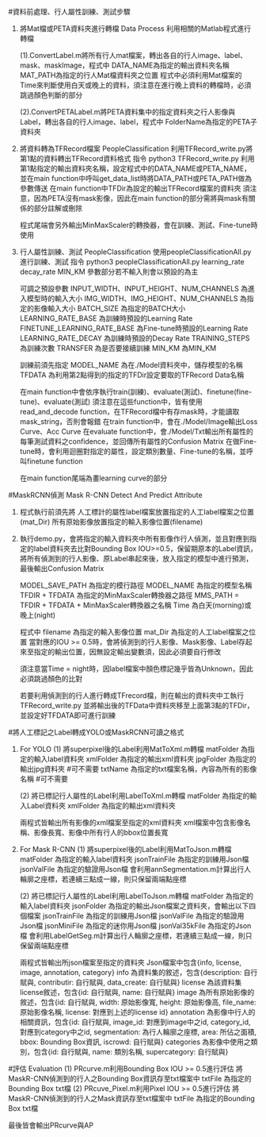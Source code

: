 #資料前處理、行人屬性訓練、測試步驟
1.  將Mat檔或PETA資料夾進行轉檔
    Data Process
    利用相關的Matlab程式進行轉檔
    
    (1).ConvertLabel.m將所有行人mat檔案，轉出各自的行人image、label、mask、maskImage，程式中
        DATA_NAME為指定的輸出資料夾名稱
	MAT_PATH為指定的行人Mat檔資料夾之位置
	程式中必須利用Mat檔案的Time來判斷使用白天或晚上的資料，須注意在進行晚上資料的轉檔時，必須跳過顏色判斷的部分

    (2).ConvertPETALabel.m將PETA資料集中的指定資料夾之行人影像與Label，轉出各自的行人image、label，程式中
        FolderName為指定的PETA子資料夾

2.  將資料轉為TFRecord檔案
    PeopleClassification
    利用TFRecord_write.py將第1點的資料轉出TFRecord資料格式
    指令 python3 TFRecord_write.py
    利用第1點指定的輸出資料夾名稱，設定程式中的DATA_NAME或PETA_NAME，並在main function中呼叫get_data_list時將DATA_PATH或PETA_PATH做為參數傳送
    在main function中TFDir為設定的輸出TFRecord檔案的資料夾
    須注意，因為PETA沒有mask影像，因此在main function的部分需將與mask有關係的部分註解或刪除
    
    程式尾端會另外輸出MinMaxScaler的轉換器，會在訓練、測試、Fine-tune時使用

3.  行人屬性訓練、測試
    PeopleClassification
    使用peopleClassificationAll.py進行訓練、測試
    指令 python3 peopleClassificationAll.py learning_rate decay_rate MIN_KM
    參數部分若不輸入則會以預設的為主
    
    可調之預設參數
    INPUT_WIDTH、INPUT_HEIGHT、NUM_CHANNELS 為進入模型時的輸入大小
    IMG_WIDTH、IMG_HEIGHT、NUM_CHANNELS 為指定的影像輸入大小
    BATCH_SIZE 為指定的BATCH大小
    LEARNING_RATE_BASE 為訓練時預設的Learning Rate
    FINETUNE_LEARNING_RATE_BASE 為Fine-tune時預設的Learning Rate
    LEARNING_RATE_DECAY 為訓練時預設的Decay Rate
    TRAINING_STEPS 為訓練次數
    TRANSFER 為是否要接續訓練
    MIN_KM 為MIN_KM

    訓練前須先指定
    MODEL_NAME 為在./Model資料夾中，儲存模型的名稱
    TFDATA 為利用第2點得到的指定的TFDir設定要取的TFRecord Data名稱

    在main function中會依序執行train(訓練)、evaluate(測試)、finetune(fine-tune)、evaluate(測試)
    須注意在這些function中，皆有使用read_and_decode function，在TFRecord檔中有存mask時，才能讀取mask_string，否則會報錯
    在train function中，會在./Model/Image輸出Loss Curve、Acc Curve
    在evaluate function中，會./Model/Txt輸出所有屬性的每筆測試資料之confidence，並回傳所有屬性的Confusion Matrix
    在做Fine-tune時，會利用迴圈對指定的屬性，設定類別數量、Fine-tune的名稱，並呼叫finetune function
    
    在main function尾端為畫learning curve的部分

#MaskRCNN偵測
Mask R-CNN Detect And Predict Attribute
1.  程式執行前須先將
        人工標計的屬性label檔案放置指定的人工label檔案之位置(mat_Dir)
        所有原始影像放置指定的輸入影像位置(filename)

2.  執行demo.py，會將指定的輸入資料夾中所有影像作行人偵測，並且對應到指定的label資料夾去比對Bounding Box IOU>=0.5，保留期原本的Label資訊，將所有偵測到的行人影像、原Label串起來後，放入指定的模型中進行預測，最後輸出Confusion Matrix

    MODEL_SAVE_PATH 為指定的模行路徑
    MODEL_NAME 為指定的模型名稱
    TFDIR + TFDATA 為指定的MinMaxScaler轉換器之路徑
    MMS_PATH = TFDIR + TFDATA + MinMaxScaler轉換器之名稱
    Time 為白天(morning)或晚上(night)

    程式中
    filename 為指定的輸入影像位置
    mat_Dir 為指定的人工label檔案之位置
    當對應的IOU >= 0.5時，會將偵測到的行人影像、Mask影像、Label存起來至指定的輸出位置，因無設定輸出變數須，因此必須要自行修改

    須注意當Time = night時，因label檔案中顏色標記幾乎皆為Unknown，因此必須跳過顏色的比對
    
    若要利用偵測到的行人進行轉成TFrecord檔，則在輸出的資料夾中工執行TFRecord_write.py
    並將輸出後的TFData中資料夾移至上面第3點的TFDir，並設定好TFDATA即可進行訓練


#將人工標記之Label轉成YOLO或MaskRCNN可讀之格式
1.  For YOLO
    (1) 將superpixel後的Label利用MatToXml.m轉檔
        matFolder 為指定的輸入label資料夾
        xmlFolder 為指定的輸出xml資料夾
        jpgFolder 為指定的輸出jpg資料夾 #可不需要
        txtName 為指定的txt檔案名稱，內容為所有的影像名稱 #可不需要
    
    (2) 將已標記行人屬性的Label利用LabelToXml.m轉檔
        matFolder 為指定的輸入Label資料夾
        xmlFolder 為指定的輸出xml資料夾

    兩程式皆輸出所有影像的xml檔案至指定的xml資料夾
    xml檔案中包含影像名稱、影像長寬、影像中所有行人的bbox位置長寬

2.  For Mask R-CNN
    (1) 將superpixel後的Label利用MatToJson.m轉檔
        matFolder 為指定的輸入label資料夾
        jsonTrainFile 為指定的訓練用Json檔
        jsonValFile 為指定的驗證用Json檔
        會利用annSegmentation.m計算出行人輪廓之座標，若連續三點成一線，則只保留兩端點座標

    (2) 將已標記行人屬性的Label利用LabelToJson.m轉檔
        matFolder 為指定的輸入label資料夾
        jsonFolder 為指定的輸出Json檔案之資料夾，會輸出以下四個檔案
        jsonTrainFile 為指定的訓練用Json檔
        jsonValFile 為指定的驗證用Json檔
        jsonMiniFile 為指定的迷你用Json檔
        jsonVal35kFile 為指定的Json檔
        會利用LabelGetSeg.m計算出行人輪廓之座標，若連續三點成一線，則只保留兩端點座標

    兩程式皆輸出所json檔案至指定的資料夾
    Json檔案中包含{info, license, image, annotation, category}
    info 為資料集的敘述，包含{description: 自行賦與, contributir: 自行賦與, data_create: 自行賦與}
    license 為該資料集license敘述，包含{id: 自行賦與, name: 自行賦與}
    image 為所有原始影像的敘述，包含{id: 自行賦與, width: 原始影像寬, height: 原始影像高, file_name: 原始影像名稱, license: 對應到上述的license id}
    annotation 為影像中行人的相關資訊，包含{id: 自行賦與, image_id: 對應到image中之id, category_id, 對應到category中之id, segmentation: 為行人輪廓之座標, area: 所佔之面積, bbox: Bounding Box資訊, iscrowd: 自行賦與}
    categories 為影像中使用之類別，包含{id: 自行賦與, name: 類別名稱, supercategory: 自行賦與}

#評估
Evaluation
    (1) PRcurve.m利用Bounding Box IOU >= 0.5進行評估
        將MaskR-CNN偵測到的行人之Bounding Box資訊存至txt檔案中
        txtFile 為指定的Bounding Box txt檔
    (2) PRcuve_Pixel.m利用Pixel IOU >= 0.5進行評估
        將MaskR-CNN偵測到的行人之Mask資訊存至txt檔案中
        txtFile 為指定的Bounding Box txt檔

最後皆會輸出PRcurve與AP
